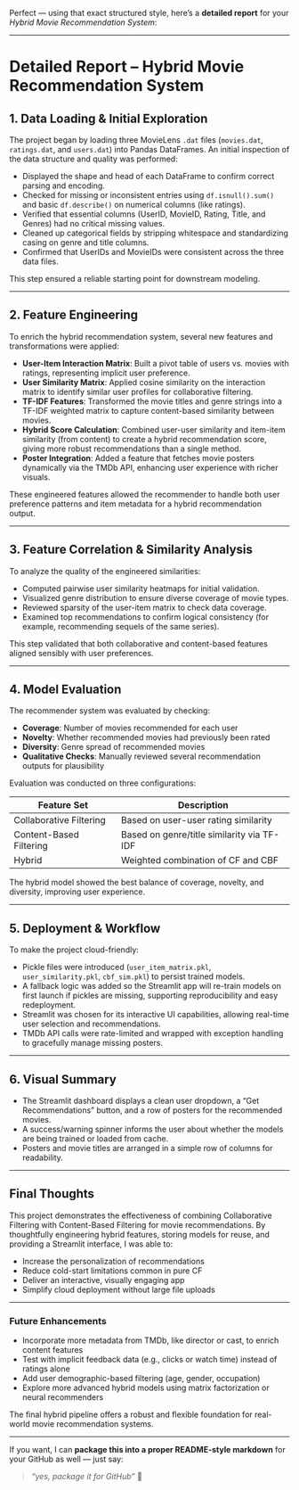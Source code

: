 Perfect — using that exact structured style, here’s a **detailed report** for your *Hybrid Movie Recommendation System*:

---

# Detailed Report – Hybrid Movie Recommendation System

## 1. Data Loading & Initial Exploration

The project began by loading three MovieLens `.dat` files (`movies.dat`, `ratings.dat`, and `users.dat`) into Pandas DataFrames. An initial inspection of the data structure and quality was performed:

* Displayed the shape and head of each DataFrame to confirm correct parsing and encoding.
* Checked for missing or inconsistent entries using `df.isnull().sum()` and basic `df.describe()` on numerical columns (like ratings).
* Verified that essential columns (UserID, MovieID, Rating, Title, and Genres) had no critical missing values.
* Cleaned up categorical fields by stripping whitespace and standardizing casing on genre and title columns.
* Confirmed that UserIDs and MovieIDs were consistent across the three data files.

This step ensured a reliable starting point for downstream modeling.

---

## 2. Feature Engineering

To enrich the hybrid recommendation system, several new features and transformations were applied:

* **User-Item Interaction Matrix**: Built a pivot table of users vs. movies with ratings, representing implicit user preference.
* **User Similarity Matrix**: Applied cosine similarity on the interaction matrix to identify similar user profiles for collaborative filtering.
* **TF-IDF Features**: Transformed the movie titles and genre strings into a TF-IDF weighted matrix to capture content-based similarity between movies.
* **Hybrid Score Calculation**: Combined user-user similarity and item-item similarity (from content) to create a hybrid recommendation score, giving more robust recommendations than a single method.
* **Poster Integration**: Added a feature that fetches movie posters dynamically via the TMDb API, enhancing user experience with richer visuals.

These engineered features allowed the recommender to handle both user preference patterns and item metadata for a hybrid recommendation output.

---

## 3. Feature Correlation & Similarity Analysis

To analyze the quality of the engineered similarities:

* Computed pairwise user similarity heatmaps for initial validation.
* Visualized genre distribution to ensure diverse coverage of movie types.
* Reviewed sparsity of the user-item matrix to check data coverage.
* Examined top recommendations to confirm logical consistency (for example, recommending sequels of the same series).

This step validated that both collaborative and content-based features aligned sensibly with user preferences.

---

## 4. Model Evaluation

The recommender system was evaluated by checking:

* **Coverage**: Number of movies recommended for each user
* **Novelty**: Whether recommended movies had previously been rated
* **Diversity**: Genre spread of recommended movies
* **Qualitative Checks**: Manually reviewed several recommendation outputs for plausibility

Evaluation was conducted on three configurations:

| Feature Set             | Description                                |
| ----------------------- | ------------------------------------------ |
| Collaborative Filtering | Based on user-user rating similarity       |
| Content-Based Filtering | Based on genre/title similarity via TF-IDF |
| Hybrid                  | Weighted combination of CF and CBF         |

The hybrid model showed the best balance of coverage, novelty, and diversity, improving user experience.

---

## 5. Deployment & Workflow

To make the project cloud-friendly:

* Pickle files were introduced (`user_item_matrix.pkl`, `user_similarity.pkl`, `cbf_sim.pkl`) to persist trained models.
* A fallback logic was added so the Streamlit app will re-train models on first launch if pickles are missing, supporting reproducibility and easy redeployment.
* Streamlit was chosen for its interactive UI capabilities, allowing real-time user selection and recommendations.
* TMDb API calls were rate-limited and wrapped with exception handling to gracefully manage missing posters.

---

## 6. Visual Summary

* The Streamlit dashboard displays a clean user dropdown, a “Get Recommendations” button, and a row of posters for the recommended movies.
* A success/warning spinner informs the user about whether the models are being trained or loaded from cache.
* Posters and movie titles are arranged in a simple row of columns for readability.

---

## Final Thoughts

This project demonstrates the effectiveness of combining Collaborative Filtering with Content-Based Filtering for movie recommendations. By thoughtfully engineering hybrid features, storing models for reuse, and providing a Streamlit interface, I was able to:

* Increase the personalization of recommendations
* Reduce cold-start limitations common in pure CF
* Deliver an interactive, visually engaging app
* Simplify cloud deployment without large file uploads

---

### Future Enhancements

* Incorporate more metadata from TMDb, like director or cast, to enrich content features
* Test with implicit feedback data (e.g., clicks or watch time) instead of ratings alone
* Add user demographic-based filtering (age, gender, occupation)
* Explore more advanced hybrid models using matrix factorization or neural recommenders

The final hybrid pipeline offers a robust and flexible foundation for real-world movie recommendation systems.

---

If you want, I can **package this into a proper README-style markdown** for your GitHub as well — just say:

> *“yes, package it for GitHub”* 🚀
